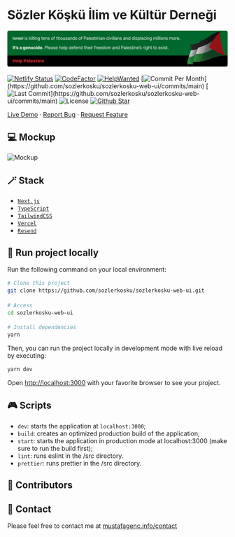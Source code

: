 # Sözler Köşkü İlim ve Kültür Derneği

[![Support Palestine](https://raw.githubusercontent.com/mustafagenc/palestine/refs/heads/main/banners/b-2.svg)](https://github.com/mustafagenc/palestine/blob/main/Support.md)

[![Netlify Status](https://api.netlify.com/api/v1/badges/27a80741-324e-4a80-911c-61c7cf506331/deploy-status)](https://app.netlify.com/sites/sozlerkosku/deploys) [![CodeFactor](https://www.codefactor.io/repository/github/mustafagenc/sozlerkosku-web-ui/badge)](https://www.codefactor.io/repository/github/sozlerkosku/sozlerkosku-web-ui) [![HelpWanted](https://img.shields.io/badge/Help%20Wanted-Contribute-blue)](https://github.com/sozlerkosku/sozlerkosku-web-ui/issues?q=is:issue+is:open+label:%22%F0%9F%99%8B%F0%9F%8F%BB%E2%80%8D%E2%99%82%EF%B8%8Fhelp+wanted%22) [![Commit Per Month](https://img.shields.io/github/commit-activity/m/sozlerkosku/sozlerkosku-web-ui?)](https://github.com/sozlerkosku/sozlerkosku-web-ui/commits/main) [![Last Commit](https://img.shields.io/github/last-commit/sozlerkosku/sozlerkosku-web-ui?)](https://github.com/sozlerkosku/sozlerkosku-web-ui/commits/main) ![License](https://img.shields.io/github/license/sozlerkosku/sozlerkosku-web-ui?label=License) [![Github Star](https://img.shields.io/github/stars/sozlerkosku/sozlerkosku-web-ui)](https://github.com/sozlerkosku/sozlerkosku-web-ui/stargazers)

[Live Demo](https://sozlerkosku.vercel.app) ·
[Report Bug](https://github.com/sozlerkosku/sozlerkosku-web-ui/issues) ·
[Request Feature](https://github.com/sozlerkosku/sozlerkosku-web-ui/issues)

## 💻 Mockup

![Mockup](https://raw.githubusercontent.com/sozlerkosku/sozlerkosku-web-ui/refs/heads/main/content/mockups.png)

## 🪄 Stack

- [`Next.js`](https://nextjs.org/)
- [`TypeScript`](https://www.typescriptlang.org/)
- [`TailwindCSS`](https://tailwindcss.com/)
- [`Vercel`](https://vercel.com/)
- [`Resend`](https://resend.com/)

## 🏁 Run project locally

Run the following command on your local environment:

```bash
# Clone this project
git clone https://github.com/sozlerkosku/sozlerkosku-web-ui.git

# Access
cd sozlerkosku-web-ui

# Install dependencies
yarn
```

Then, you can run the project locally in development mode with live reload by executing:

```bash
yarn dev
```

Open [http://localhost:3000](http://localhost:3000) with your favorite browser to see your project.

## 🎮 Scripts

- `dev`: starts the application at `localhost:3000`;
- `build`: creates an optimized production build of the application;
- `start`: starts the application in production mode at localhost:3000 (make sure to run the build first);
- `lint`: runs eslint in the /src directory.
- `prettier`: runs prettier in the /src directory.

## 👥 Contributors

<!-- ALL-CONTRIBUTORS-LIST:START - Do not remove or modify this section -->
<!-- prettier-ignore-start -->
<!-- markdownlint-disable -->

<!-- markdownlint-restore -->
<!-- prettier-ignore-end -->

<!-- ALL-CONTRIBUTORS-LIST:END -->

## 💬 Contact

Please feel free to contact me at [mustafagenc.info/contact](https://mustafagenc.info/contact)
